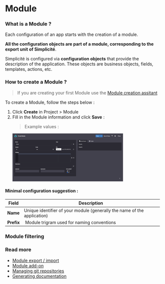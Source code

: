 Module
====================

### What is a Module ?

Each configuration of an app starts with the creation of a module.

**All the configuration objects are part of a module, corresponding to the export unit of Simplicité**.

Simplicité is configured via **configuration objects** that provide the description of the application. These objects are business objects, fields, templates, actions, etc.

### How to create a Module ?

> If you are creating your first Module use the [Module creation assitant](/lesson/tutorial/getting-started/module)

To create a Module, follow the steps below :
1. Click **Create** in Project > Module
2. Fill in the Module information and click **Save** :  
    > Example values :  
    <img src="module-values.png" alt="modeler" width="75%"/>

#### Minimal configuration suggestion : 
| Field | Description |
| ----- | ----------- |
| **Name** | Unique identifier of your module (generally the name of the application) |
| **Prefix** | Module trigram used for naming conventions |

### Module filtering



### Read more

- [Module export / import]()
- [Module add-on]()
- [Managing git repositories](/lesson/docs/integration/webservices/git-repositories)
- [Generating documentation]()